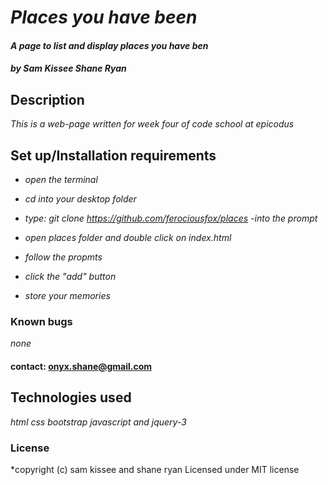 # _Places you have been_

#### _A page to list and display places you have ben_

#### _by Sam Kissee Shane Ryan_

## Description

_This is a web-page written for week four of code school at epicodus_

## Set up/Installation requirements

  * _open the terminal_

  * _cd into your desktop folder_

  * _type: git clone https://github.com/ferociousfox/places -into the prompt_

  * _open places folder and double click on index.html_

  * _follow the propmts_

  * _click the "add" button_

  * _store your memories_


### Known bugs

_none_

#### contact: onyx.shane@gmail.com

## Technologies used

_html css bootstrap javascript and jquery-3_

### License

*copyright (c) sam kissee and shane ryan
Licensed under MIT license
